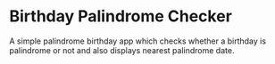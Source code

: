 # Birthday Palindrome Checker
A simple palindrome birthday app which checks whether a birthday is palindrome or not and also displays nearest palindrome date.
